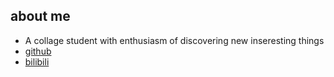 ## about me
- A collage student with enthusiasm of discovering new inseresting things
- [github](https://github.com/zzh0u)
- [bilibili](https://space.bilibili.com/1580641796)

